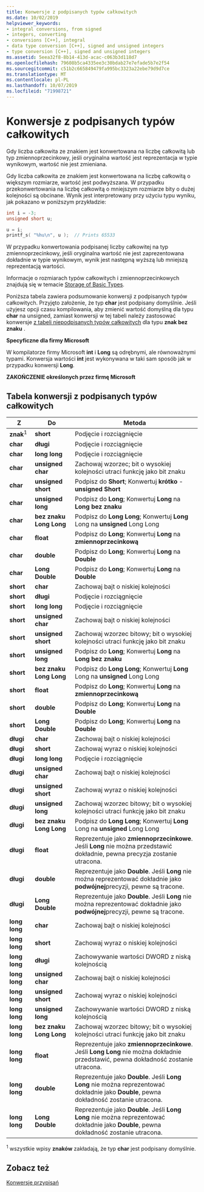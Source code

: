 ```yaml
---
title: Konwersje z podpisanych typów całkowitych
ms.date: 10/02/2019
helpviewer_keywords:
- integral conversions, from signed
- integers, converting
- conversions [C++], integral
- data type conversion [C++], signed and unsigned integers
- type conversion [C++], signed and unsigned integers
ms.assetid: 5eea32f8-8b14-413d-acac-c063b3d118d7
ms.openlocfilehash: 79608b5ca4335ee3c30bdab27e7efade5b7e2f54
ms.sourcegitcommit: c51b2c665849479fa995bc3323a22ebe79d9d7ce
ms.translationtype: MT
ms.contentlocale: pl-PL
ms.lasthandoff: 10/07/2019
ms.locfileid: "71998721"
---
```

# <a name="conversions-from-signed-integral-types"></a>Konwersje z podpisanych typów całkowitych

Gdy liczba całkowita ze znakiem jest konwertowana na liczbę całkowitą lub typ zmiennoprzecinkowy, jeśli oryginalna wartość jest reprezentacja w typie wynikowym, wartość nie jest zmieniana.

Gdy liczba całkowita ze znakiem jest konwertowana na liczbę całkowitą o większym rozmiarze, wartość jest podwyższana. W przypadku przekonwertowania na liczbę całkowitą o mniejszym rozmiarze bity o dużej kolejności są obcinane. Wynik jest interpretowany przy użyciu typu wyniku, jak pokazano w poniższym przykładzie:

```C
int i = -3;
unsigned short u;

u = i;
printf_s( "%hu\n", u );  // Prints 65533
```

W przypadku konwertowania podpisanej liczby całkowitej na typ zmiennoprzecinkowy, jeśli oryginalna wartość nie jest zaprezentowana dokładnie w typie wynikowym, wynik jest następną wyższą lub mniejszą reprezentacją wartości.

Informacje o rozmiarach typów całkowitych i zmiennoprzecinkowych znajdują się w temacie [Storage of Basic Types](../c-language/storage-of-basic-types.md).

Poniższa tabela zawiera podsumowanie konwersji z podpisanych typów całkowitych. Przyjęto założenie, że typ **char** jest podpisany domyślnie. Jeśli użyjesz opcji czasu kompilowania, aby zmienić wartość domyślną dla typu **char** na unsigned, zamiast konwersji w tej tabeli należy zastosować konwersje [z tabeli niepodpisanych typów całkowitych](../c-language/conversions-from-unsigned-integral-types.md) dla typu **znak bez znaku** .

**Specyficzne dla firmy Microsoft**

W kompilatorze firmy Microsoft **int** i **Long** są odrębnymi, ale równoważnymi typami. Konwersja wartości **int** jest wykonywana w taki sam sposób jak w przypadku konwersji **Long**.

**ZAKOŃCZENIE określonych przez firmę Microsoft**

## <a name="table-of-conversions-from-signed-integral-types"></a>Tabela konwersji z podpisanych typów całkowitych

|Z|Do|Metoda|
|----------|--------|------------|
|**znak**<sup>1</sup>|**short**|Podjęcie i rozciągnięcie|
|**char**|**długi**|Podjęcie i rozciągnięcie|
|**char**|**long long**|Podjęcie i rozciągnięcie|
|**char**|**unsigned char**|Zachowaj wzorzec; bit o wysokiej kolejności utraci funkcję jako bit znaku|
|**char**|**unsigned short**|Podpisz do **Short**; Konwertuj **krótko** - **unsigned Short**|
|**char**|**unsigned long**|Podpisz do **Long**; Konwertuj **Long** na **Long bez znaku**|
|**char**|**bez znaku Long Long**|Podpisz do **Long Long**; Konwertuj **Long** Long na **unsigned** Long Long|
|**char**|**float**|Podpisz do **Long**; Konwertuj **Long** na **zmiennoprzecinkową**|
|**char**|**double**|Podpisz do **Long**; Konwertuj **Long** na **Double**|
|**char**|**Long Double**|Podpisz do **Long**; Konwertuj **Long** na **Double**|
|**short**|**char**|Zachowaj bajt o niskiej kolejności|
|**short**|**długi**|Podjęcie i rozciągnięcie|
|**short**|**long long**|Podjęcie i rozciągnięcie|
|**short**|**unsigned char**|Zachowaj bajt o niskiej kolejności|
|**short**|**unsigned short**|Zachowaj wzorzec bitowy; bit o wysokiej kolejności utraci funkcję jako bit znaku|
|**short**|**unsigned long**|Podpisz do **Long**; Konwertuj **Long** na **Long bez znaku**|
|**short**|**bez znaku Long Long**|Podpisz do **Long Long**; Konwertuj **Long** Long na **unsigned** Long Long|
|**short**|**float**|Podpisz do **Long**; Konwertuj **Long** na **zmiennoprzecinkową**|
|**short**|**double**|Podpisz do **Long**; Konwertuj **Long** na **Double**|
|**short**|**Long Double**|Podpisz do **Long**; Konwertuj **Long** na **Double**|
|**długi**|**char**|Zachowaj bajt o niskiej kolejności|
|**długi**|**short**|Zachowaj wyraz o niskiej kolejności|
|**długi**|**long long**|Podjęcie i rozciągnięcie|
|**długi**|**unsigned char**|Zachowaj bajt o niskiej kolejności|
|**długi**|**unsigned short**|Zachowaj wyraz o niskiej kolejności|
|**długi**|**unsigned long**|Zachowaj wzorzec bitowy; bit o wysokiej kolejności utraci funkcję jako bit znaku|
|**długi**|**bez znaku Long Long**|Podpisz do **Long Long**; Konwertuj **Long** Long na **unsigned** Long Long|
|**długi**|**float**|Reprezentuje jako **zmiennoprzecinkowe**. Jeśli **Long** nie można przedstawić dokładnie, pewna precyzja zostanie utracona.|
|**długi**|**double**|Reprezentuje jako **Double**. Jeśli **Long** nie można reprezentować dokładnie jako **podwójnej**precyzji, pewne są tracone.|
|**długi**|**Long Double**|Reprezentuje jako **Double**. Jeśli **Long** nie można reprezentować dokładnie jako **podwójnej**precyzji, pewne są tracone.|
|**long long**|**char**|Zachowaj bajt o niskiej kolejności|
|**long long**|**short**|Zachowaj wyraz o niskiej kolejności|
|**long long**|**długi**|Zachowywanie wartości DWORD z niską kolejnością|
|**long long**|**unsigned char**|Zachowaj bajt o niskiej kolejności|
|**long long**|**unsigned short**|Zachowaj wyraz o niskiej kolejności|
|**long long**|**unsigned long**|Zachowywanie wartości DWORD z niską kolejnością|
|**long long**|**bez znaku Long Long**|Zachowaj wzorzec bitowy; bit o wysokiej kolejności utraci funkcję jako bit znaku|
|**long long**|**float**|Reprezentuje jako **zmiennoprzecinkowe**. Jeśli **Long Long** nie można dokładnie przedstawić, pewna dokładność zostanie utracona.|
|**long long**|**double**|Reprezentuje jako **Double**. Jeśli **Long Long** nie można reprezentować dokładnie jako **Double**, pewna dokładność zostanie utracona.|
|**long long**|**Long Double**|Reprezentuje jako **Double**. Jeśli **Long Long** nie można reprezentować dokładnie jako **Double**, pewna dokładność zostanie utracona.|

<sup>1</sup> wszystkie wpisy **znaków** zakładają, że typ **char** jest podpisany domyślnie.

## <a name="see-also"></a>Zobacz też

[Konwersje przypisań](../c-language/assignment-conversions.md)

